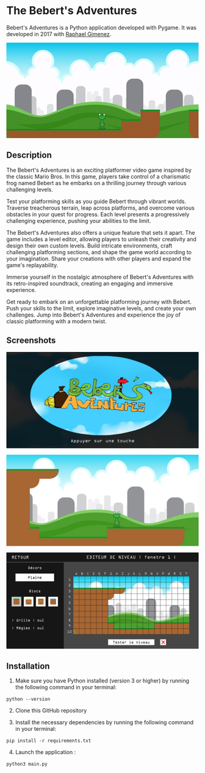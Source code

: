 # The Bebert's Adventures

Bebert's Adventures is a Python application developed with Pygame. It was developed in 2017 with [Raphael Gimenez](https://github.com/RaphaelGimenez).

![Preview](image/preview.gif)

## Description

The Bebert's Adventures is an exciting platformer video game inspired by the classic Mario Bros. In this game, players take control of a charismatic frog named Bebert as he embarks on a thrilling journey through various challenging levels.

Test your platforming skills as you guide Bebert through vibrant worlds. Traverse treacherous terrain, leap across platforms, and overcome various obstacles in your quest for progress. Each level presents a progressively challenging experience, pushing your abilities to the limit.

The Bebert's Adventures also offers a unique feature that sets it apart. The game includes a level editor, allowing players to unleash their creativity and design their own custom levels. Build intricate environments, craft challenging platforming sections, and shape the game world according to your imagination. Share your creations with other players and expand the game's replayability.

Immerse yourself in the nostalgic atmosphere of Bebert's Adventures with its retro-inspired soundtrack, creating an engaging and immersive experience.

Get ready to embark on an unforgettable platforming journey with Bebert. Push your skills to the limit, explore imaginative levels, and create your own challenges. Jump into Bebert's Adventures and experience the joy of classic platforming with a modern twist.

## Screenshots

![Splashscreen Image](image/img-readme/splashscreen.png)

![Game Image](image/img-readme/jeu.png)

![Level Editor Image](image/img-readme/editeur-niveau.png)

## Installation

1. Make sure you have Python installed (version 3 or higher) by running the following command in your terminal:

```
python --version
```

2. Clone this GitHub repository

3. Install the necessary dependencies by running the following command in your terminal:

```
pip install -r requirements.txt
```

4. Launch the application :

```
python3 main.py
```
